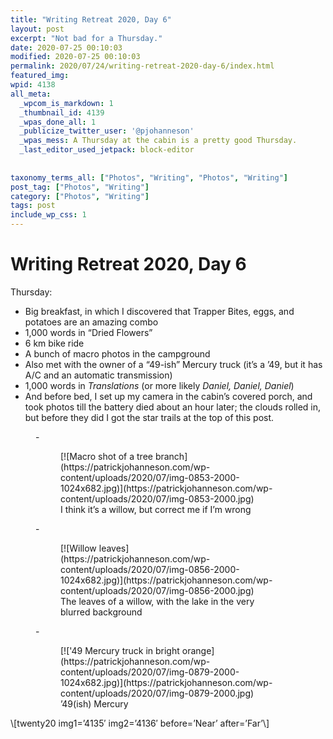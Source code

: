 ```yaml
---
title: "Writing Retreat 2020, Day 6"
layout: post
excerpt: "Not bad for a Thursday."
date: 2020-07-25 00:10:03
modified: 2020-07-25 00:10:03
permalink: 2020/07/24/writing-retreat-2020-day-6/index.html
featured_img: 
wpid: 4138
all_meta: 
  _wpcom_is_markdown: 1
  _thumbnail_id: 4139
  _wpas_done_all: 1
  _publicize_twitter_user: '@pjohanneson'
  _wpas_mess: A Thursday at the cabin is a pretty good Thursday.
  _last_editor_used_jetpack: block-editor
  
  
taxonomy_terms_all: ["Photos", "Writing", "Photos", "Writing"]
post_tag: ["Photos", "Writing"]
category: ["Photos", "Writing"]
tags: post
include_wp_css: 1
---
```


# Writing Retreat 2020, Day 6

Thursday:

- Big breakfast, in which I discovered that Trapper Bites, eggs, and potatoes are an amazing combo
- 1,000 words in “Dried Flowers”
- 6 km bike ride
- A bunch of macro photos in the campground
- Also met with the owner of a “49-ish” Mercury truck (it’s a ’49, but it has A/C and an automatic transmission)
- 1,000 words in *Translations* (or more likely *Daniel, Daniel, Daniel*)
- And before bed, I set up my camera in the cabin’s covered porch, and took photos till the battery died about an hour later; the clouds rolled in, but before they did I got the star trails at the top of this post.

<figure class="is-layout-flex wp-block-gallery-82 wp-block-gallery columns-3 is-cropped">- <figure>[![Macro shot of a tree branch](https://patrickjohanneson.com/wp-content/uploads/2020/07/img-0853-2000-1024x682.jpg)](https://patrickjohanneson.com/wp-content/uploads/2020/07/img-0853-2000.jpg)<figcaption class="blocks-gallery-item__caption">I think it’s a willow, but correct me if I’m wrong</figcaption></figure>
- <figure>[![Willow leaves](https://patrickjohanneson.com/wp-content/uploads/2020/07/img-0856-2000-1024x682.jpg)](https://patrickjohanneson.com/wp-content/uploads/2020/07/img-0856-2000.jpg)<figcaption class="blocks-gallery-item__caption">The leaves of a willow, with the lake in the very blurred background</figcaption></figure>
- <figure>[!['49 Mercury truck in bright orange](https://patrickjohanneson.com/wp-content/uploads/2020/07/img-0879-2000-1024x682.jpg)](https://patrickjohanneson.com/wp-content/uploads/2020/07/img-0879-2000.jpg)<figcaption class="blocks-gallery-item__caption">’49(ish) Mercury</figcaption></figure>

</figure>\[twenty20 img1=’4135′ img2=’4136′ before=’Near’ after=’Far’\]